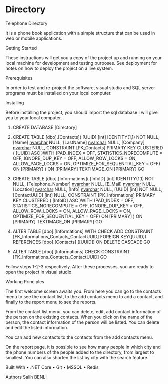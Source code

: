 # Directory

Telephone Directory

It is a phone book application with a simple structure that can be used in web or mobile applications.

Getting Started

These instructions will get you a copy of the project up and running on your local machine for development and testing purposes. 
See deployment for notes on how to deploy the project on a live system.

Prerequisites

In order to test and re-project the software, visual studio and SQL server programs must be installed on your local computer.

Installing

 Before installing the project, you should import the sql database I will give you to your local computer.

1)	CREATE DATABASE [Directory]

2)	CREATE TABLE [dbo].[Contacts](
	[UUID] [int] IDENTITY(1,1) NOT NULL,
	[Name] [nvarchar](max) NULL,
	[LastName] [nvarchar](max) NULL,
	[Company] [nvarchar](max) NULL,
 	CONSTRAINT [PK_Contacts] PRIMARY KEY CLUSTERED 
(
	[UUID] ASC
)WITH (PAD_INDEX = OFF, STATISTICS_NORECOMPUTE = OFF, IGNORE_DUP_KEY = OFF, ALLOW_ROW_LOCKS = ON, ALLOW_PAGE_LOCKS = ON, OPTIMIZE_FOR_SEQUENTIAL_KEY = OFF) ON [PRIMARY]
) ON [PRIMARY] TEXTIMAGE_ON [PRIMARY]
GO

3)	CREATE TABLE [dbo].[Informations](
	[InfoID] [int] IDENTITY(1,1) NOT NULL,
	[Telephone_Number] [nvarchar](max) NULL,
	[E_Mail] [nvarchar](max) NULL,
	[Location] [nvarchar](max) NULL,
	[Info] [nvarchar](max) NULL,
	[UUID] [int] NOT NULL,
	[ContactUUID] [int] NULL,
 CONSTRAINT [PK_Informations] PRIMARY KEY CLUSTERED 
(
	[InfoID] ASC
)WITH (PAD_INDEX = OFF, STATISTICS_NORECOMPUTE = OFF, IGNORE_DUP_KEY = OFF, ALLOW_ROW_LOCKS = ON, ALLOW_PAGE_LOCKS = ON, OPTIMIZE_FOR_SEQUENTIAL_KEY = OFF) ON [PRIMARY]
) ON [PRIMARY] TEXTIMAGE_ON [PRIMARY]
GO

4.	ALTER TABLE [dbo].[Informations]  WITH CHECK ADD  CONSTRAINT [FK_Informations_Contacts_ContactUUID] FOREIGN KEY([UUID])
REFERENCES [dbo].[Contacts] ([UUID])
ON DELETE CASCADE
GO

5.	ALTER TABLE [dbo].[Informations] CHECK CONSTRAINT [FK_Informations_Contacts_ContactUUID]
GO

Follow steps 1-2-3 respectively. After these processes, you are ready to open the project in visual studio.

Working Principles

The first welcome screen awaits you. From here you can go to the contacts menu to see the contact list, 
to the add contacts menu to add a contact, and finally to the report menu to see the reports.
 







From the contact list menu, you can delete, edit, add contact information of the person on the existing contacts.
When you click on the name of the person, the contact information of the person will be listed. You can delete and edit the listed information.
 
 
 
 
You can add new contacts to the contacts from the add contacts menu. 










On the report page, it is possible to see how many people in which city and the phone numbers of the people added to the directory,
from largest to smallest. You can also shorten the list by city with the search feature.  







Built With
•	 .NET Core 
•	 Git 
•	 MSSQL 
•	 Redis 

Authors
Salih BENLİ

